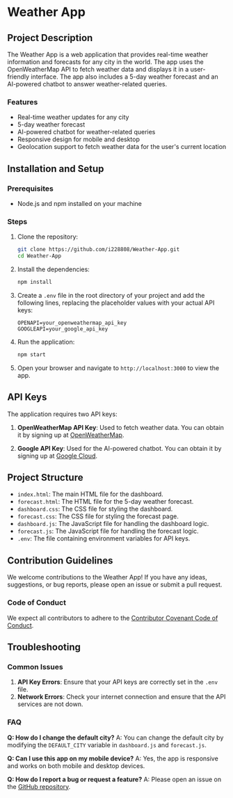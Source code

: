 # Weather App

## Project Description

The Weather App is a web application that provides real-time weather information and forecasts for any city in the world. The app uses the OpenWeatherMap API to fetch weather data and displays it in a user-friendly interface. The app also includes a 5-day weather forecast and an AI-powered chatbot to answer weather-related queries.

### Features

- Real-time weather updates for any city
- 5-day weather forecast
- AI-powered chatbot for weather-related queries
- Responsive design for mobile and desktop
- Geolocation support to fetch weather data for the user's current location

## Installation and Setup

### Prerequisites

- Node.js and npm installed on your machine

### Steps

1. Clone the repository:
   ```bash
   git clone https://github.com/i228808/Weather-App.git
   cd Weather-App
   ```

2. Install the dependencies:
   ```bash
   npm install
   ```

3. Create a `.env` file in the root directory of your project and add the following lines, replacing the placeholder values with your actual API keys:
   ```env
   OPENAPI=your_openweathermap_api_key
   GOOGLEAPI=your_google_api_key
   ```

4. Run the application:
   ```bash
   npm start
   ```

5. Open your browser and navigate to `http://localhost:3000` to view the app.

## API Keys

The application requires two API keys:

1. **OpenWeatherMap API Key**: Used to fetch weather data. You can obtain it by signing up at [OpenWeatherMap](https://home.openweathermap.org/users/sign_up).

2. **Google API Key**: Used for the AI-powered chatbot. You can obtain it by signing up at [Google Cloud](https://cloud.google.com/).

## Project Structure

- `index.html`: The main HTML file for the dashboard.
- `forecast.html`: The HTML file for the 5-day weather forecast.
- `dashboard.css`: The CSS file for styling the dashboard.
- `forecast.css`: The CSS file for styling the forecast page.
- `dashboard.js`: The JavaScript file for handling the dashboard logic.
- `forecast.js`: The JavaScript file for handling the forecast logic.
- `.env`: The file containing environment variables for API keys.

## Contribution Guidelines

We welcome contributions to the Weather App! If you have any ideas, suggestions, or bug reports, please open an issue or submit a pull request.

### Code of Conduct

We expect all contributors to adhere to the [Contributor Covenant Code of Conduct](https://www.contributor-covenant.org/version/2/0/code_of_conduct/).

## Troubleshooting

### Common Issues

1. **API Key Errors**: Ensure that your API keys are correctly set in the `.env` file.
2. **Network Errors**: Check your internet connection and ensure that the API services are not down.

### FAQ

**Q: How do I change the default city?**
A: You can change the default city by modifying the `DEFAULT_CITY` variable in `dashboard.js` and `forecast.js`.

**Q: Can I use this app on my mobile device?**
A: Yes, the app is responsive and works on both mobile and desktop devices.

**Q: How do I report a bug or request a feature?**
A: Please open an issue on the [GitHub repository](https://github.com/i228808/Weather-App/issues).
